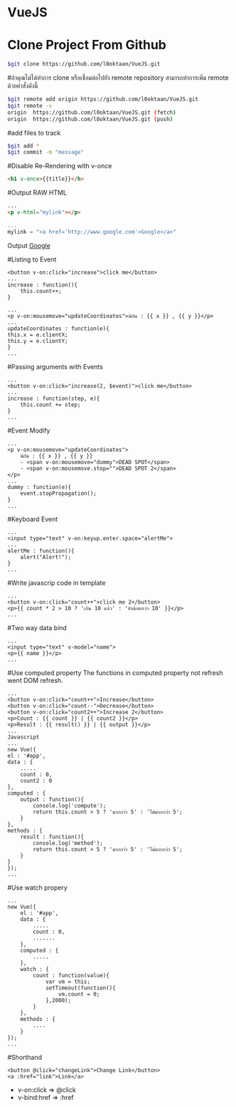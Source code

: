 # VueJS

# Clone Project From Github

```sh
$git clone https://github.com/l0oktaan/VueJS.git
```

#ถ้าคุณไม่ได้ทำการ clone หรือเชื่อมต่อไปยัง remote repository สามารถทำการเพิ่ม remote ด้วยคำสั่งดังนี้

```sh
$git remote add origin https://github.com/l0oktaan/VueJS.git
$git remote -v
origin  https://github.com/l0oktaan/VueJS.git (fetch)
origin  https://github.com/l0oktaan/VueJS.git (push)
```

#add files to track
```sh
$git add *
$git commit -m "message"
```



#Disable Re-Rendering with v-once
```HTML
<h1 v-once>{{title}}</h>
```

#Output RAW HTML

```HTML
...
<p v-html="mylink"></p> 
```
```js
...
mylink = "<a href='http://www.google.com'>Google</a>"
```
Output
<a href='http://www.google.com'>Google</a>

#Listing to Event
```
<button v-on:click="increase">click me</button>
...
increase : function(){
    this.count++;
}
```
```
...
<p v-on:mousemove="updateCoordinates">พิกัด : {{ x }} , {{ y }}</p>
...
updateCoordinates : function(e){
this.x = e.clientX;
this.y = e.clientY;
}
...
```
#Passing arguments with Events
```
...
<button v-on:click="increase(2, $event)">click me</button>
...
increase : function(step, e){
    this.count += step;
}
...
```
#Event Modify
```
...
<p v-on:mousemove="updateCoordinates">
    พิกัด : {{ x }} , {{ y }} 
    - <span v-on:mousemove="dummy">DEAD SPOT</span>
    - <span v-on:mousemove.stop="">DEAD SPOT 2</span>
</p>
...
dummy : function(e){
    event.stopPropagation();
}
...
```
#Keyboard Event
```
...
<input type="text" v-on:keyup.enter.space="alertMe">
...
alertMe : function(){
    alert("Alert!");
}
...
```
#Write javascrip code in template
```
...
<button v-on:click="count++">click me 2</button>
<p>{{ count * 2 > 10 ? 'เกิน 10 แล้ว' : 'ยังน้อยกว่า 10' }}</p>
...
```
#Two way data bind
```
...
<input type="text" v-model="name">
<p>{{ name }}</p>
...
```
#Use computed property
The functions in computed property not refresh went DOM refresh.
```
...
<button v-on:click="count++">Increase</button>
<button v-on:click="count--">Decrease</button>
<button v-on:click="count2++">Increase 2</button>
<p>Count : {{ count }} | {{ count2 }}</p>
<p>Result : {{ result() }} | {{ output }}</p>
...
Javascript
...
new Vue({
el : '#app',
data : {
    .....
    count : 0,    
    count2 : 0
},
computed : {
    output : function(){
        console.log('compute');
        return this.count > 5 ? 'มากกว่า 5' : 'ไม่มากกว่า 5';
    }
},
methods : {    
    result : function(){
        console.log('method');
        return this.count > 5 ? 'มากกว่า 5' : 'ไม่มากกว่า 5';
    }            
}
});
...
```
#Use watch propery
```
...
new Vue({
    el : '#app',
    data : {
        .....
        count : 0,    
        .......
    },
    computed : {
        .....
    },
    watch : {
        count : function(value){
            var vm = this;                
            setTimeout(function(){
                vm.count = 0;
            },2000);
        }
    },
    methods : {    
        ....          
    }
});
...
```
#Shorthand
```
<button @click="changeLink">Change Link</button>
<a :href="link">Link</a>

```
- v-on:click => @click
- v-bind:href => :href
